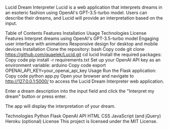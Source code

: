 Lucid Dream Interpreter
Lucid is a web application that interprets dreams in an esoteric fashion using OpenAI's GPT-3.5-turbo model. Users can describe their dreams, and Lucid will provide an interpretation based on the input.

Table of Contents
Features
Installation
Usage
Technologies
License
Features
Interpret dreams using OpenAI's GPT-3.5-turbo model
Engaging user interface with animations
Responsive design for desktop and mobile devices
Installation
Clone the repository:
bash
Copy code
git clone https://github.com/quaelek/Lucid.git
cd lucid
Install the required packages:
Copy code
pip install -r requirements.txt
Set up your OpenAI API key as an environment variable:
arduino
Copy code
export OPENAI_API_KEY=your_openai_api_key
Usage
Run the Flask application:
Copy code
python app.py
Open your browser and navigate to http://127.0.0.1:5000/ to access the Lucid Dream Interpreter web application.

Enter a dream description into the input field and click the "Interpret my dream" button or press enter.

The app will display the interpretation of your dream.

Technologies
Python
Flask
OpenAI API
HTML
CSS
JavaScript (and jQuery)
Heroku (optional)
License
This project is licensed under the MIT License.




